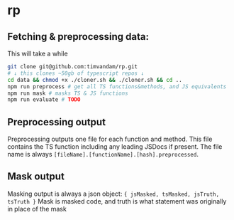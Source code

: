 # rp

## Fetching & preprocessing data:
This will take a while
```bash
git clone git@github.com:timvandam/rp.git
# ↓ this clones ~50gb of typescript repos ↓ 
cd data && chmod +x ./cloner.sh && ./cloner.sh && cd ..
npm run preprocess # get all TS functions&methods, and JS equivalents
npm run mask # masks TS & JS functions
npm run evaluate # TODO
```

## Preprocessing output
Preprocessing outputs one file for each function and method.
This file contains the TS function including any leading JSDocs if present.
The file name is always `[fileName].[functionName].[hash].preprocessed`.

## Mask output
Masking output is always a json object: `{ jsMasked, tsMasked, jsTruth, tsTruth }`
Mask is masked code, and truth is what statement was originally in place of the mask